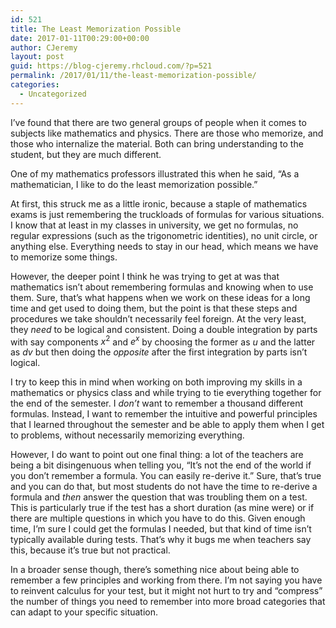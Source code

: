 ```yaml
---
id: 521
title: The Least Memorization Possible
date: 2017-01-11T00:29:00+00:00
author: CJeremy
layout: post
guid: https://blog-cjeremy.rhcloud.com/?p=521
permalink: /2017/01/11/the-least-memorization-possible/
categories:
  - Uncategorized
---
```

I&#8217;ve found that there are two general groups of people when it comes to subjects like mathematics and physics. There are those who memorize, and those who internalize the material. Both can bring understanding to the student, but they are much different.

One of my mathematics professors illustrated this when he said, &#8220;As a mathematician, I like to do the least memorization possible.&#8221;

At first, this struck me as a little ironic, because a staple of mathematics exams is just remembering the truckloads of formulas for various situations. I know that at least in my classes in university, we get no formulas, no regular expressions (such as the trigonometric identities), no unit circle, or anything else. Everything needs to stay in our head, which means we have to memorize some things.

However, the deeper point I think he was trying to get at was that mathematics isn&#8217;t about remembering formulas and knowing when to use them. Sure, that&#8217;s what happens when we work on these ideas for a long time and get used to doing them, but the point is that these steps and procedures we take shouldn&#8217;t necessarily feel foreign. At the very least, they _need_ to be logical and consistent. Doing a double integration by parts with say components $x^2$ and $e^x$ by choosing the former as $u$ and the latter as $dv$ but then doing the _opposite_ after the first integration by parts isn&#8217;t logical.

I try to keep this in mind when working on both improving my skills in a mathematics or physics class and while trying to tie everything together for the end of the semester. I _don&#8217;t_ want to remember a thousand different formulas. Instead, I want to remember the intuitive and powerful principles that I learned throughout the semester and be able to apply them when I get to problems, without necessarily memorizing everything.

However, I do want to point out one final thing: a lot of the teachers are being a bit disingenuous when telling you, &#8220;It&#8217;s not the end of the world if you don&#8217;t remember a formula. You can easily re-derive it.&#8221; Sure, that&#8217;s true and you can do that, but most students do not have the time to re-derive a formula and _then_ answer the question that was troubling them on a test. This is particularly true if the test has a short duration (as mine were) or if there are multiple questions in which you have to do this. Given enough time, I&#8217;m sure I could get the formulas I needed, but that kind of time isn&#8217;t typically available during tests. That&#8217;s why it bugs me when teachers say this, because it&#8217;s true but not practical.

In a broader sense though, there&#8217;s something nice about being able to remember a few principles and working from there. I&#8217;m not saying you have to reinvent calculus for your test, but it might not hurt to try and &#8220;compress&#8221; the number of things you need to remember into more broad categories that can adapt to your specific situation.